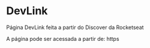 # DevLink
 Página DevLink feita a partir do Discover da Rocketseat


A página pode ser acessada a partir de: https
